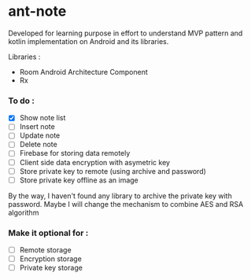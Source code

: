 # ant-note

Developed for learning purpose in effort to understand MVP pattern and kotlin implementation on Android and its libraries.

Libraries :
- Room Android Architecture Component
- Rx

### To do :
- [x] Show note list
- [ ] Insert note
- [ ] Update note
- [ ] Delete note
- [ ] Firebase for storing data remotely
- [ ] Client side data encryption with asymetric key
- [ ] Store private key to remote (using archive and password)
- [ ] Store private key offline as an image

By the way, I haven't found any library to archive the private key with password.
Maybe I will change the mechanism to combine AES and RSA algorithm

### Make it optional for :
- [ ] Remote storage
- [ ] Encryption storage
- [ ] Private key storage